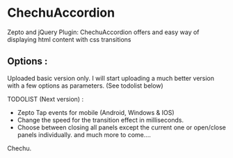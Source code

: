 ChechuAccordion
================================

Zepto and jQuery Plugin: ChechuAccordion offers and easy way of displaying html content with css transitions

Options :
---------

Uploaded basic version only.
I will start uploading a much better version with a few options as parameters. (See todolist below)

TODOLIST (Next version) :

- Zepto Tap events for mobile (Android, Windows & IOS)
- Change the speed for the transition effect in milliseconds.
- Choose between closing all panels except the current one or open/close panels individually.
and much more to come....

Chechu.

